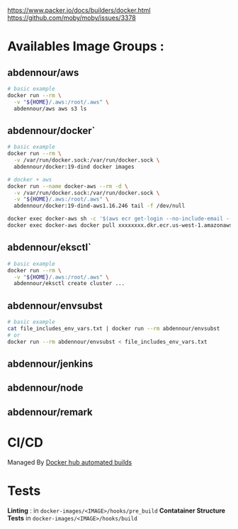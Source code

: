 https://www.packer.io/docs/builders/docker.html
https://github.com/moby/moby/issues/3378


# Availables Image Groups : 

## abdennour/aws

```sh
# basic example
docker run --rm \
  -v "${HOME}/.aws:/root/.aws" \
  abdennour/aws aws s3 ls

```

## abdennour/docker`

```sh
# basic example
docker run --rm \
  -v /var/run/docker.sock:/var/run/docker.sock \
  abdennour/docker:19-dind docker images

# docker + aws
docker run --name docker-aws --rm -d \
  -v /var/run/docker.sock:/var/run/docker.sock \
  -v "${HOME}/.aws:/root/.aws" \
  abdennour/docker:19-dind-aws1.16.246 tail -f /dev/null

docker exec docker-aws sh -c '$(aws ecr get-login --no-include-email --region us-west-1)';
docker exec docker-aws docker pull xxxxxxxx.dkr.ecr.us-west-1.amazonaws.com

```

## abdennour/eksctl`

```sh
# basic example
docker run --rm \
  -v "${HOME}/.aws:/root/.aws" \
  abdennour/eksctl create cluster ...
```

## abdennour/envsubst

```sh
# basic example
cat file_includes_env_vars.txt | docker run --rm abdennour/envsubst
# or 
docker run --rm abdennour/envsubst < file_includes_env_vars.txt

```
## abdennour/jenkins

## abdennour/node

## abdennour/remark



# CI/CD 

Managed By [Docker hub automated builds](https://docs.docker.com/docker-hub/builds/)

#  Tests

**Linting** : in `docker-images/<IMAGE>/hooks/pre_build`
**Contatainer Structure Tests** in `docker-images/<IMAGE>/hooks/build`